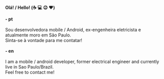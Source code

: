 <b>Olá! / Hello! (:coffee: :computer: :wink: :heart:)</b>

  <b>- pt </b><br>
<br> Sou desenvolvedora mobile / Android, ex-engenheira eletricista e atualmente moro em São Paulo.
<br> Sinta-se à vontade para me contatar!<br><br>
  <b>- en </b><br>
<br> I am a mobile / android developer, former electrical engineer and currently live in Sao Paulo/Brazil.
<br> Feel free to contact me!<br><br>
  
